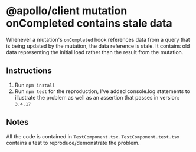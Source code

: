 # @apollo/client mutation onCompleted contains stale data

Whenever a mutation's `onCompleted` hook references data from a query that is being updated by the mutation, the data reference is stale.
It contains old data representing the initial load rather than the result from the mutation.

## Instructions

1. Run `npm install`
2. Run `npm test` for the reproduction, I've added console.log statements to illustrate the problem as well as an assertion that passes in version: `3.4.17`

## Notes

All the code is contained in `TestComponent.tsx`. `TestComponent.test.tsx` contains a test to reproduce/demonstrate the problem.

